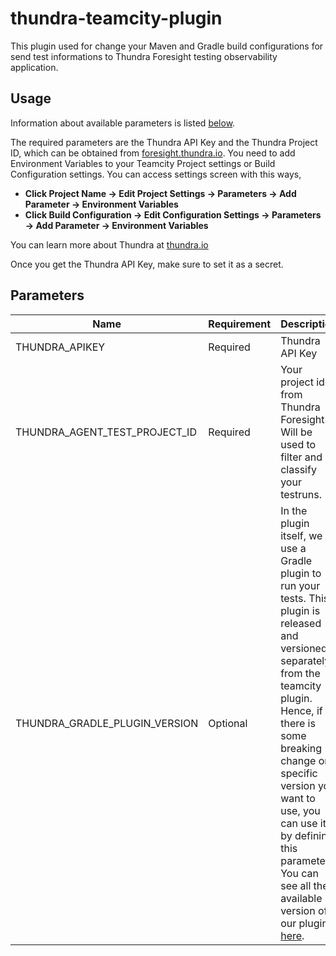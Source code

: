 # thundra-teamcity-plugin
This plugin used for change your Maven and Gradle build configurations for send test informations to Thundra Foresight testing observability application.
## Usage

Information about available parameters is listed [below](#parameters). 

The required parameters are the Thundra API Key and the Thundra Project ID, which can be obtained from [foresight.thundra.io](https://foresight.thundra.io/). 
You need to add Environment Variables to your Teamcity Project settings or Build Configuration settings. You can access settings screen with this ways,
- **Click Project Name -> Edit Project Settings -> Parameters -> Add Parameter -> Environment Variables**
- **Click Build Configuration -> Edit Configuration Settings -> Parameters -> Add Parameter -> Environment Variables**

You can learn more about Thundra at [thundra.io](https://thundra.io)

Once you get the Thundra API Key, make sure to set it as a secret.

## Parameters

| Name                  | Requirement       | Description
| ---                   | ---               | ---
| THUNDRA_APIKEY                | Required          | Thundra API Key
| THUNDRA_AGENT_TEST_PROJECT_ID            | Required          | Your project id from Thundra Foresight. Will be used to filter and classify your testruns.
| THUNDRA_GRADLE_PLUGIN_VERSION        | Optional          | In the plugin itself, we use a Gradle plugin to run your tests. This plugin is released and versioned separately from the teamcity plugin. Hence, if there is some breaking change or specific version you want to use, you can use it by defining this parameter. You can see all the available version of our plugin [here](https://search.maven.org/artifact/io.thundra.agent/thundra-agent-gradle-test-instrumentation).

